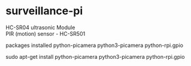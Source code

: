 surveillance-pi
===============
HC-SR04 ultrasonic Module <br>
PIR (motion) sensor - HC-SR501


packages installed
python-picamera
python3-picamera
python-rpi.gpio

sudo apt-get install python-picamera python3-picamera python-rpi.gpio
